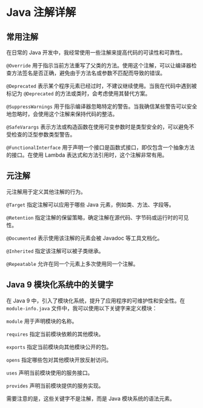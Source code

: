 # Java 注解详解

## 常用注解

在日常的 Java 开发中，我经常使用一些注解来提高代码的可读性和可靠性。

`@Override` 用于指示当前方法重写了父类的方法。使用这个注解，可以让编译器检查方法签名是否正确，避免由于方法名或参数不匹配而导致的错误。

`@Deprecated` 表示某个程序元素已经过时，不建议继续使用。当我在代码中遇到被标记为 `@Deprecated` 的方法或类时，会考虑使用其替代方案。

`@SuppressWarnings` 用于指示编译器忽略特定的警告。当我确信某些警告可以安全地忽略时，会使用这个注解来保持代码的整洁。

`@SafeVarargs` 表示方法或构造函数在使用可变参数时是类型安全的，可以避免不受检查的泛型参数类型警告。

`@FunctionalInterface` 用于声明一个接口是函数式接口，即仅包含一个抽象方法的接口。在使用 Lambda 表达式和方法引用时，这个注解非常有用。

## 元注解

元注解用于定义其他注解的行为。

`@Target` 指定注解可以应用于哪些 Java 元素，例如类、方法、字段等。

`@Retention` 指定注解的保留策略，确定注解在源代码、字节码或运行时的可见性。

`@Documented` 表示使用该注解的元素会被 Javadoc 等工具文档化。

`@Inherited` 指定该注解可以被子类继承。

`@Repeatable` 允许在同一个元素上多次使用同一个注解。

## Java 9 模块化系统中的关键字

在 Java 9 中，引入了模块化系统，提升了应用程序的可维护性和安全性。在 `module-info.java` 文件中，我可以使用以下关键字来定义模块：

`module` 用于声明模块的名称。

`requires` 指定当前模块依赖的其他模块。

`exports` 指定当前模块向其他模块公开的包。

`opens` 指定哪些包对其他模块开放反射访问。

`uses` 声明当前模块使用的服务接口。

`provides` 声明当前模块提供的服务实现。

需要注意的是，这些关键字不是注解，而是 Java 模块系统的语法元素。
